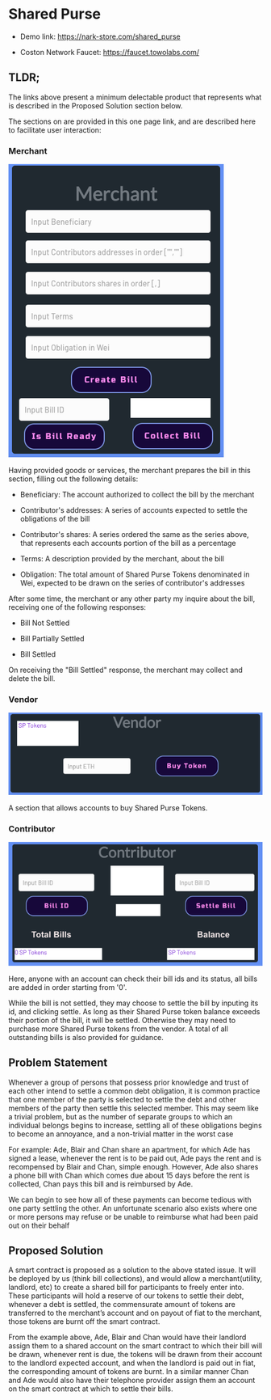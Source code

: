 # Shared Purse

- Demo link: https://nark-store.com/shared_purse

- Coston Network Faucet: https://faucet.towolabs.com/

## TLDR;

The links above present a minimum delectable product that represents what is described in the Proposed Solution section below.

The sections on are provided in this one page link, and are described here to facilitate user interaction:

### Merchant

![](https://github.com/Femi-0/Shared_Purse/blob/main/Resources/merchant.png)

Having provided goods or services, the merchant prepares the bill in this section, filling out the following details:

- Beneficiary: The account authorized to collect the bill by the merchant

- Contributor's addresses: A series of accounts expected to settle the obligations of the bill

- Contributor's shares: A series ordered the same as the series above, that represents each accounts portion of the bill as a percentage 

- Terms: A description provided by the merchant, about the bill

- Obligation: The total amount of Shared Purse Tokens denominated in Wei, expected to be drawn on the series of contributor's addresses

After some time, the merchant or any other party my inquire about the bill, receiving one of the following responses:

- Bill Not Settled

- Bill Partially Settled

- Bill Settled

On receiving the "Bill Settled" response, the merchant may collect and delete the bill. 

### Vendor

![](https://github.com/Femi-0/Shared_Purse/blob/main/Resources/vendor.png)

A section that allows accounts to buy Shared Purse Tokens.

### Contributor

![](https://github.com/Femi-0/Shared_Purse/blob/main/Resources/contributor.png)

Here, anyone with an account can check their bill ids and its status, all bills are added in order starting from '0'.

While the bill is not settled, they may choose to settle the bill by inputing its id, and clicking settle. As long as their Shared Purse token balance exceeds their portion of the bill, it will be settled. Otherwise they may need to purchase more Shared Purse tokens from the vendor. 
A total of all outstanding bills is also provided for guidance. 

## Problem Statement

Whenever a group of persons that possess prior knowledge and trust of each other intend to settle a common debt obligation, it is common practice that one member of the party is selected to settle the debt and other members of the party then settle this selected member. This may seem like a trivial problem, but as the number of separate groups to which an individual belongs begins to increase, settling all of these obligations begins to become an annoyance, and a non-trivial matter in the worst case

For example: Ade, Blair and Chan share an apartment, for which Ade has signed a lease, whenever the rent is to be paid out, Ade pays the rent and is recompensed by Blair and Chan, simple enough. However, Ade also shares a phone bill with Chan which comes due about 15 days before the rent is collected, Chan pays this bill and is reimbursed by Ade.

We can begin to see how all of these payments can become tedious with one party settling the other. An unfortunate scenario also exists where one or more persons may refuse or be unable to reimburse what had been paid out on their behalf  

## Proposed Solution

A smart contract is proposed as a solution to the above stated issue.
It will be deployed by us (think bill collections), and would allow a merchant(utility, landlord, etc) to create a shared bill for participants to freely enter into. These participants will hold a reserve of our tokens to settle their debt, whenever a debt is settled, the commensurate amount of tokens are transferred to the merchant’s account and on payout of fiat to the merchant, those tokens are burnt off the smart contract.

From the example above, Ade, Blair and Chan would have their landlord assign them to a shared account on the smart contract to which their bill will be drawn, whenever rent is due, the tokens will be drawn from their account to the landlord expected account, and when the landlord is paid out in fiat, the corresponding amount of tokens are burnt. In a similar manner Chan and Ade would also have their telephone provider assign them an account on the smart contract at which to settle their bills.



